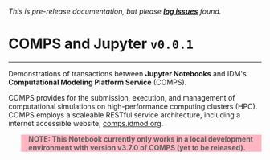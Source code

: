 ###### This is pre-release documentation, but please **[log issues](https://github.com/InstituteforDiseaseModeling/jupyter-notebooks-comps/issues)** found.

# COMPS and Jupyter `v0.0.1`

***

Demonstrations of transactions between **Jupyter Notebooks** and IDM's **Computational Modeling Platform Service** (COMPS).

COMPS provides for the submission, execution, and management of computational simulations on high-performance computing clusters (HPC). COMPS employs a scaleable RESTful service architecture, including a internet accessible website, [comps.idmod.org](https://comps.idmod.org).

<blockquote style="background:lightpink"><b>NOTE: This Notebook currently only works in a local development environment with version v3.7.0 of COMPS (yet to be released).</b></blockquote>